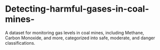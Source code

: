 # Detecting-harmful-gases-in-coal-mines-
A dataset for monitoring gas levels in coal mines, including Methane, Carbon Monoxide, and more, categorized into safe, moderate, and danger classifications.
